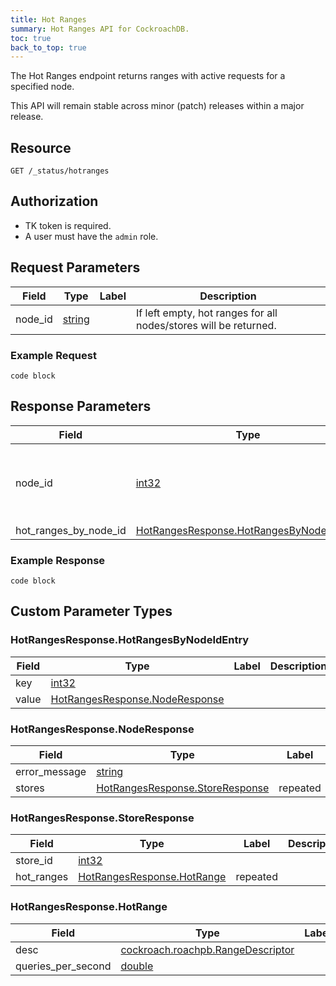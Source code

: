 ```yaml
---
title: Hot Ranges
summary: Hot Ranges API for CockroachDB.
toc: true
back_to_top: true
---
```


The Hot Ranges endpoint returns ranges with active requests for a specified node.

This API will remain stable across minor (patch) releases within a major release.

## Resource

`GET /_status/hotranges`

## Authorization

- TK token is required.
- A user must have the `admin` role.

## Request Parameters

| Field | Type | Label | Description |
| ----- | ---- | ----- | ----------- |
| node_id | [string](#cockroach.server.serverpb.HotRangesRequest-string) |  | If left empty, hot ranges for all nodes/stores will be returned. |

### Example Request

```
code block
```

## Response Parameters

| Field | Type | Label | Description |
| ----- | ---- | ----- | ----------- |
| node_id | [int32](#cockroach.server.serverpb.HotRangesResponse-int32) |  | NodeID is the node that submitted all the requests. |
| hot_ranges_by_node_id | [HotRangesResponse.HotRangesByNodeIdEntry](#cockroach.server.serverpb.HotRangesResponse-cockroach.server.serverpb.HotRangesResponse.HotRangesByNodeIdEntry) | repeated |  |

### Example Response

```
code block
```

## Custom Parameter Types

<a name="cockroach.server.serverpb.HotRangesResponse-cockroach.server.serverpb.HotRangesResponse.HotRangesByNodeIdEntry"></a>
### HotRangesResponse.HotRangesByNodeIdEntry

| Field | Type | Label | Description |
| ----- | ---- | ----- | ----------- |
| key | [int32](#cockroach.server.serverpb.HotRangesResponse-int32) |  |  |
| value | [HotRangesResponse.NodeResponse](#cockroach.server.serverpb.HotRangesResponse-cockroach.server.serverpb.HotRangesResponse.NodeResponse) |  |  |

<a name="cockroach.server.serverpb.HotRangesResponse-cockroach.server.serverpb.HotRangesResponse.NodeResponse"></a>
### HotRangesResponse.NodeResponse

| Field | Type | Label | Description |
| ----- | ---- | ----- | ----------- |
| error_message | [string](#cockroach.server.serverpb.HotRangesResponse-string) |  |  |
| stores | [HotRangesResponse.StoreResponse](#cockroach.server.serverpb.HotRangesResponse-cockroach.server.serverpb.HotRangesResponse.StoreResponse) | repeated |  |

<a name="cockroach.server.serverpb.HotRangesResponse-cockroach.server.serverpb.HotRangesResponse.StoreResponse"></a>
### HotRangesResponse.StoreResponse

| Field | Type | Label | Description |
| ----- | ---- | ----- | ----------- |
| store_id | [int32](#cockroach.server.serverpb.HotRangesResponse-int32) |  |  |
| hot_ranges | [HotRangesResponse.HotRange](#cockroach.server.serverpb.HotRangesResponse-cockroach.server.serverpb.HotRangesResponse.HotRange) | repeated |  |

<a name="cockroach.server.serverpb.HotRangesResponse-cockroach.server.serverpb.HotRangesResponse.HotRange"></a>
### HotRangesResponse.HotRange

| Field | Type | Label | Description |
| ----- | ---- | ----- | ----------- |
| desc | [cockroach.roachpb.RangeDescriptor](#cockroach.server.serverpb.HotRangesResponse-cockroach.roachpb.RangeDescriptor) |  |  |
| queries_per_second | [double](#cockroach.server.serverpb.HotRangesResponse-double) |  |  |





